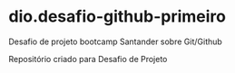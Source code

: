 # dio.desafio-github-primeiro
Desafio de projeto bootcamp Santander sobre Git/Github

Repositório criado para Desafio de Projeto 
